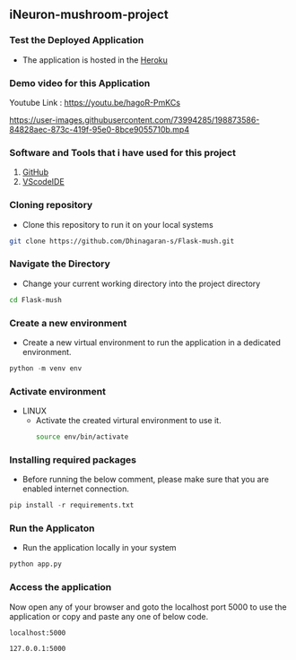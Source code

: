 ## iNeuron-mushroom-project

### Test the Deployed Application
- The application is hosted in the [Heroku](https://mush-application.herokuapp.com/)

### Demo video for this Application
Youtube Link : https://youtu.be/hagoR-PmKCs

https://user-images.githubusercontent.com/73994285/198873586-84828aec-873c-419f-95e0-8bce9055710b.mp4




### Software and Tools that i have used for this project

1. [GitHub](https://github.com/)
2. [VScodeIDE](https://code.visualstudio.com/download)

### Cloning repository
- Clone this repository to run it on your local systems
```bash
git clone https://github.com/Dhinagaran-s/Flask-mush.git
```

### Navigate the Directory

- Change your current working directory into the project directory
```bash
cd Flask-mush
```

### Create a new environment
- Create a new virtual environment to run the application in a dedicated environment.
```python
python -m venv env
```

### Activate environment
- LINUX
    - Activate the created virtural environment to use it.
        ```bash
        source env/bin/activate
        ```

### Installing required packages
- Before running the below comment, please make sure that you are enabled internet connection.

```python
pip install -r requirements.txt
```
### Run the Applicaton
- Run the application locally in your system
```python
python app.py
``` 

### Access the application
Now open any of your browser and goto the localhost port 5000 to use the application or copy and paste any one of below code.

```bash
localhost:5000
```

```bash
127.0.0.1:5000
```
